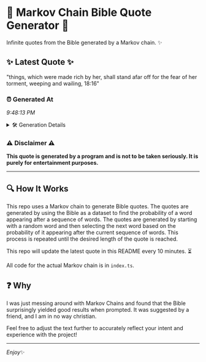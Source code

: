 # 📖 Markov Chain Bible Quote Generator 📖

Infinite quotes from the Bible generated by a Markov chain. ✨

## ✨ Latest Quote ✨
"things, which were made rich by her, shall stand afar off for the fear of her torment, weeping and wailing, 18:16"

### ⏰ Generated At
*9:48:13 PM*

<details>
    <summary>🛠️ Generation Details</summary>
    <p>
        <strong>🌱 Seed:</strong> things,<br>
        <strong>🔄 Iterations:</strong> 20<br>
        <strong>📜 Context History:</strong><br>[ things, ]: which<br>[ things,, which ]: were<br>[ things,, which, were ]: made<br>[ things,, which, were, made ]: rich<br>[ things,, which, were, made, rich ]: by<br>[ things,, which, were, made, rich, by ]: her,<br>[ which, were, made, rich, by, her, ]: shall<br>[ were, made, rich, by, her,, shall ]: stand<br>[ made, rich, by, her,, shall, stand ]: afar<br>[ rich, by, her,, shall, stand, afar ]: off<br>[ by, her,, shall, stand, afar, off ]: for<br>[ her,, shall, stand, afar, off, for ]: the<br>[ shall, stand, afar, off, for, the ]: fear<br>[ stand, afar, off, for, the, fear ]: of<br>[ afar, off, for, the, fear, of ]: her<br>[ off, for, the, fear, of, her ]: torment,<br>[ for, the, fear, of, her, torment, ]: weeping<br>[ the, fear, of, her, torment,, weeping ]: and<br>[ fear, of, her, torment,, weeping, and ]: wailing,<br>[ of, her, torment,, weeping, and, wailing, ]: 18:16<br>
    </p>
</details>

### ⚠️ Disclaimer ⚠️
**This quote is generated by a program and is not to be taken seriously. It is purely for entertainment purposes.**

---

## 🔍 How It Works

This repo uses a Markov chain to generate Bible quotes. The quotes are generated by using the Bible as a dataset to find the probability of a word appearing after a sequence of words. The quotes are generated by starting with a random word and then selecting the next word based on the probability of it appearing after the current sequence of words. This process is repeated until the desired length of the quote is reached.

This repo will update the latest quote in this README every 10 minutes. ⏳

All code for the actual Markov chain is in `index.ts`.

## ❓ Why

I was just messing around with Markov Chains and found that the Bible surprisingly yielded good results when prompted. 
It was suggested by a friend, and I am in no way christian.

Feel free to adjust the text further to accurately reflect your intent and experience with the project!

---

*Enjoy*✨
